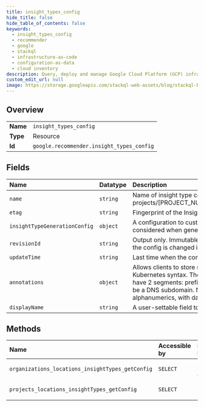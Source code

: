 ```yaml
---
title: insight_types_config
hide_title: false
hide_table_of_contents: false
keywords:
  - insight_types_config
  - recommender
  - google    
  - stackql
  - infrastructure-as-code
  - configuration-as-data
  - cloud inventory
description: Query, deploy and manage Google Cloud Platform (GCP) infrastructure and resources using SQL
custom_edit_url: null
image: https://storage.googleapis.com/stackql-web-assets/blog/stackql-blog-post-featured-image.png
---
```

  
    

## Overview
<table><tbody>
<tr><td><b>Name</b></td><td><code>insight_types_config</code></td></tr>
<tr><td><b>Type</b></td><td>Resource</td></tr>
<tr><td><b>Id</b></td><td><code>google.recommender.insight_types_config</code></td></tr>
</tbody></table>

## Fields
| Name | Datatype | Description |
|:-----|:---------|:------------|
| `name` | `string` | Name of insight type config. Eg, projects/[PROJECT_NUMBER]/locations/[LOCATION]/insightTypes/[INSIGHT_TYPE_ID]/config |
| `etag` | `string` | Fingerprint of the InsightTypeConfig. Provides optimistic locking when updating. |
| `insightTypeGenerationConfig` | `object` | A configuration to customize the generation of insights. Eg, customizing the lookback period considered when generating a insight. |
| `revisionId` | `string` | Output only. Immutable. The revision ID of the config. A new revision is committed whenever the config is changed in any way. The format is an 8-character hexadecimal string. |
| `updateTime` | `string` | Last time when the config was updated. |
| `annotations` | `object` | Allows clients to store small amounts of arbitrary data. Annotations must follow the Kubernetes syntax. The total size of all keys and values combined is limited to 256k. Key can have 2 segments: prefix (optional) and name (required), separated by a slash (/). Prefix must be a DNS subdomain. Name must be 63 characters or less, begin and end with alphanumerics, with dashes (-), underscores (_), dots (.), and alphanumerics between. |
| `displayName` | `string` | A user-settable field to provide a human-readable name to be used in user interfaces. |
## Methods
| Name | Accessible by | Required Params |
|:-----|:--------------|:----------------|
| `organizations_locations_insightTypes_getConfig` | `SELECT` | `insightTypesId, locationsId, organizationsId` |
| `projects_locations_insightTypes_getConfig` | `SELECT` | `insightTypesId, locationsId, projectsId` |
